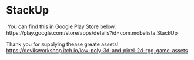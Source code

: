 # StackUp
<img src="https://user-images.githubusercontent.com/55180559/183228571-15964702-29fd-498b-9aca-8d16e34ed4e5.png" alt="">
You can find this in Google Play Store below.<br>
https://play.google.com/store/apps/details?id=com.mobelista.StackUp

Thank you for supplying thease greate assets!<br>
https://devilsworkshop.itch.io/low-poly-3d-and-pixel-2d-rpg-game-assets
